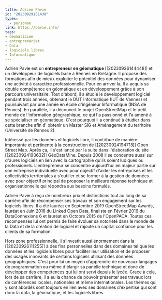 ```yaml
---
title: Adrien Pavie
id: "20230929151438"
types:
  - personne
link: https://pavie.info/
tags:
- Géomaticien
- entreprenariat
- Data
- logiciels libres
- Informatique
---
```


Adrien Pavie est un **entrepreneur en géomatique**  [[20230926144448]] et un développeur de logiciels basé à Rennes en Bretagne. Il propose des formations afin de mieux exploiter le potentiel des données pour dynamiser une activité à caractère professionnelle. Pour en arriver la, Il a acquis sa double compétence en géomatique et en développement grâce à son parcours universitaire. Tout d'abord, il a étudié le développement logiciel pendant trois années, obtenant le DUT Informatique (IUT de Vannes) et poursuivant par une année en école d'ingénieur Informatique (INSA de Rennes). En parallèle, il a découvert le projet OpenStreetMap et le petit monde de l'information géographique, ce qui l'a passionné et l'a amené à se spécialiser en géomatique. C'est pourquoi il a continué à étudier dans cette branche afin d' obtenir un Master SIG et Aménagement du territoire (Université de Rennes 2). 

Intéressé par les données et logiciels libre, Il contribue de manière importante et pertinente à la construction de [[20230924194718]] Open Street Map. Après ça, il s'est lancé par la suite dans l'élaboration du site [[20230924193632]] GéoDataMine. Depuis 2008 il se concentre aussi sur d'aures logiciels en lien avec la cartographie qu'ils soient ludiques ou professionels. L'entrepreneur se concentre aujourd'hui en majeur partie sur son entreprise individuelle avec pour objectif d'aider les entreprises et les collectivités territoriales à s'outiller et se former à la gestion de données avec pour objectif principal de proposer la meilleure réponse technique et organisationnelle qui répondra aux besoins formulés. 

Adrien Pavie à reçu de nombreux prix et distinctions tout au long de sa carrière afin de récompenser ses travaux et son engagement sur les logiciels libres. Il a été lauréat en Septembre 2019 OpenStreetMap Awards, lauréat en Juin 2016 du Linked Open Data, finaliste en Février 2016 du DataConnexions 6 et lauréat en Octobre 2015 de l'OpenPACA. Toutes ces récompenses lui ont permis de faire évoluer sa notoriété dans le monde de la Data et de la création de logiciel et rajoute un capital confiance pour les clients de sa formation. 

Hors zone professionnelle, il s'investit aussi énormement dans la [[20230926111255]] à des fins personnelles dans des domaines tel que les données et les logiciels libres pour faciliter leur utilisation et de proposer des usages innovants de certains logiciels utilisant des données géographiques. C'est pour lui un moyen d'apprendre de nouveaux langages de programmation ou même d'élargir sa panelle technique et donc de développer des compétences qui lui ont servi depuis le lycée. Grace à cela, lors de sa carrière, il a eu la chance de pouvoir présenter ses travaux lors de conférences locales, nationales et même internationales. Les thèmes qui y sont abordés sont toujours en lien avec ses domaines d'expertise qui sont donc la data, la géomatique, et les logiciels libres. 